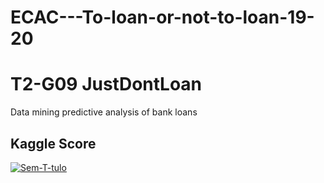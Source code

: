 # ECAC---To-loan-or-not-to-loan-19-20
# T2-G09 JustDontLoan
Data mining predictive analysis of bank loans
## Kaggle Score ## 
<a href="https://imgbb.com/"><img src="https://i.ibb.co/KrMrqMX/Sem-T-tulo.png" alt="Sem-T-tulo" border="0"></a>
